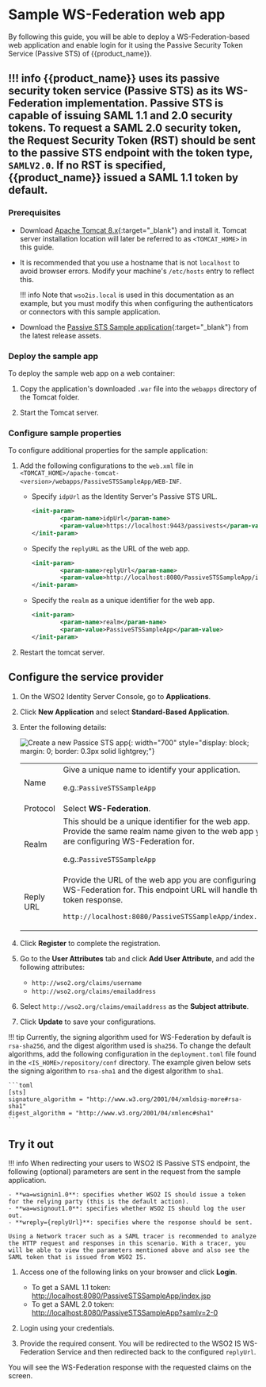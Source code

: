 # Sample WS-Federation web app

By following this guide, you will be able to deploy a WS-Federation-based web application and enable login for it using the Passive Security Token Service (Passive STS) of {{product_name}}.

!!! info
    {{product_name}} uses its passive security token service (Passive STS) as its WS-Federation implementation.
    Passive STS is capable of issuing SAML 1.1 and 2.0 security tokens. To request a SAML 2.0 security token, the Request Security Token (RST) should be sent to the passive STS endpoint with the token type, `SAMLV2.0`. If no RST is specified, {{product_name}} issued a SAML 1.1 token by default.
---

### Prerequisites

- Download [Apache Tomcat 8.x](https://tomcat.apache.org/download-80.cgi){:target="_blank"} and install it. Tomcat server installation location will later be referred to as `<TOMCAT_HOME>` in this guide.

- It is recommended that you use a hostname that is not `localhost` to avoid browser errors. Modify your machine's `/etc/hosts` entry to reflect this.

    !!! info
        Note that `wso2is.local` is used in this documentation as an example, but you must modify this when configuring the authenticators or connectors with this sample application.

- Download the [Passive STS Sample application](https://github.com/wso2/samples-is/releases/download/v4.6.2/PassiveSTSSampleApp.war){:target="_blank"} from the latest release assets.

### Deploy the sample app

To deploy the sample web app on a web container:

1. Copy the application's downloaded `.war` file into the `webapps` directory of the Tomcat folder.

2. Start the Tomcat server.

### Configure sample properties

To configure additional properties for the sample application:

1. Add the following configurations to the `web.xml` file in `<TOMCAT_HOME>/apache-tomcat-<version>/webapps/PassiveSTSSampleApp/WEB-INF`.
    - Specify `idpUrl` as the Identity Server's Passive STS URL.
        ``` xml
        <init-param>
                <param-name>idpUrl</param-name>
                <param-value>https://localhost:9443/passivests</param-value>
        </init-param> 
        ```

    - Specify the `replyURL` as the URL of the web app.
        ``` xml
        <init-param>
                <param-name>replyUrl</param-name>
                <param-value>http://localhost:8080/PassiveSTSSampleApp/index.jsp</param-value>
        </init-param>
        ```

    - Specify the ` realm ` as a unique identifier for the web app.
        ``` xml
        <init-param>
                <param-name>realm</param-name>
                <param-value>PassiveSTSSampleApp</param-value>
        </init-param> 
        ```

2. Restart the tomcat server.

## Configure the service provider

1. On the WSO2 Identity Server Console, go to **Applications**.

2. Click **New Application** and select **Standard-Based Application**.

3. Enter the following details:

    ![Create a new Passice STS app]({{base_path}}/assets/img/guides/applications/create-new-ws-federation-app.png){: width="700" style="display: block; margin: 0; border: 0.3px solid lightgrey;"}

    <table>
        <tr>
            <td>Name</td>
            <td>
                Give a unique name to identify your application.
                <p>e.g.:<code>PassiveSTSSampleApp</code></p>
            </td>
        </tr>
        <tr>
            <td>Protocol</td>
            <td>Select <b>WS-Federation</b>.</td>
        </tr>
        <tr>
            <td>Realm</td>
            <td>
                This should be a unique identifier for the web app. Provide the same realm name given to the web app you are configuring WS-Federation for.
                <p>e.g.:<code>PassiveSTSSampleApp</code></p>
            </td>
        </tr>
        <tr>
            <td>Reply URL</td>
            <td>
                Provide the URL of the web app you are configuring WS-Federation for. This endpoint URL will handle the token response.
                <p><code>http://localhost:8080/PassiveSTSSampleApp/index.jsp</code></p>
            </td>
        </tr>
    </table>

4. Click **Register** to complete the registration.

5. Go to the **User Attributes** tab and click **Add User Attribute**, and add the following attributes:

    - `http://wso2.org/claims/username`
    - `http://wso2.org/claims/emailaddress`

5. Select `http://wso2.org/claims/emailaddress` as the **Subject attribute**.

6. Click **Update** to save your configurations.

!!! tip
    Currently, the signing algorithm used for WS-Federation by default is `rsa-sha256`, and the digest algorithm used is `sha256`. 
    To change the default algorithms, add the following configuration in the `deployment.toml` file found in the `<IS_HOME>/repository/conf` directory.
    The example given below sets the signing algorithm to `rsa-sha1` and the digest algorithm to `sha1`.

    ```toml
    [sts]
    signature_algorithm = "http://www.w3.org/2001/04/xmldsig-more#rsa-sha1"
    digest_algorithm = "http://www.w3.org/2001/04/xmlenc#sha1"
    ```

## Try it out

!!! info
    When redirecting your users to WSO2 IS Passive STS endpoint, the following (optional) parameters are sent in the request from the sample application.

	- **wa=wsignin1.0**: specifies whether WSO2 IS should issue a token for the relying party (this is the default action).
    - **wa=wsignout1.0**: specifies whether WSO2 IS should log the user out.
    - **wreply={replyUrl}**: specifies where the response should be sent.

	Using a Network tracer such as a SAML tracer is recommended to analyze the HTTP request and responses in this scenario. With a tracer, you will be able to view the parameters mentioned above and also see the SAML token that is issued from WSO2 IS.

1. Access one of the following links on your browser and click **Login**.
    - To get a SAML 1.1 token: <http://localhost:8080/PassiveSTSSampleApp/index.jsp>
    - To get a SAML 2.0 token: <http://localhost:8080/PassiveSTSSampleApp?samlv=2-0>

2. Login using your credentials.

3. Provide the required consent. You will be redirected to the WSO2 IS WS-Federation Service and then redirected back to the configured `replyUrl`.

You will see the WS-Federation response with the requested claims on the screen.

